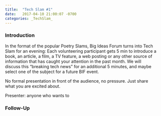 ```yaml
---
title:  "Tech Slam #1"
date:   2017-04-10 21:00:07 -0700
categories: _TechSlam_
---
```


### Introduction

In the format of the popular Poetry Slams, Big Ideas Forum turns into Tech Slam for an evening: Each volunteering participant gets 5 min to introduce a book, an article, a film, a TV feature, a web posting or any other source of information that has caught your attention in the past month. We will discuss this “breaking tech news” for an additional 5 minutes, and maybe select one of the subject for a future BIF event.

No formal presentation in front of the audience, no pressure. Just share what you are excited about.

Presenter: anyone who wants to

### Follow-Up

